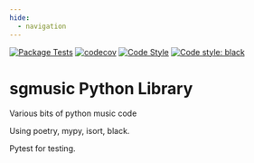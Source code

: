 ```yaml
---
hide:
  - navigation
---
```


[![Package Tests](https://github.com/SG60/sgmusic/actions/workflows/tests.yml/badge.svg)](https://github.com/SG60/sgmusic/actions/workflows/tests.yml)
[![codecov](https://codecov.io/gh/SG60/sgmusic/branch/master/graph/badge.svg?token=BXYBVS5HF9)](https://codecov.io/gh/SG60/sgmusic)
[![Code Style](https://github.com/SG60/sgmusic/actions/workflows/code-style.yml/badge.svg)](https://github.com/SG60/sgmusic/actions/workflows/code-style.yml)
[![Code style: black](https://img.shields.io/badge/code%20style-black-000000.svg)](https://github.com/psf/black)

# sgmusic Python Library

Various bits of python music code

Using poetry, mypy, isort, black.

Pytest for testing.
